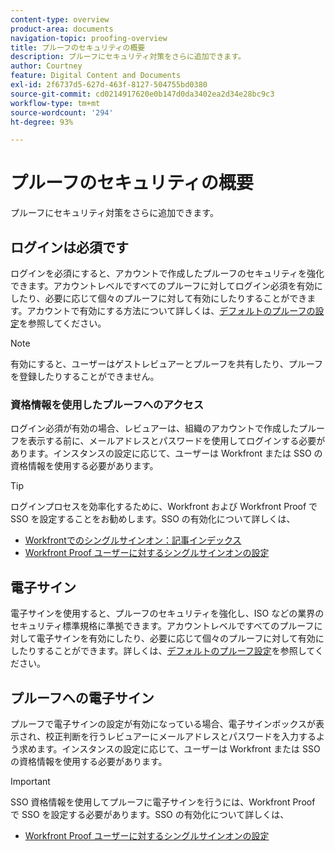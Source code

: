 ```yaml
---
content-type: overview
product-area: documents
navigation-topic: proofing-overview
title: プルーフのセキュリティの概要
description: プルーフにセキュリティ対策をさらに追加できます。
author: Courtney
feature: Digital Content and Documents
exl-id: 2f6737d5-627d-463f-8127-504755bd0380
source-git-commit: cd0214917620e0b147d0da3402ea2d34e28bc9c3
workflow-type: tm+mt
source-wordcount: '294'
ht-degree: 93%

---
```


# プルーフのセキュリティの概要

プルーフにセキュリティ対策をさらに追加できます。

## ログインは必須です

ログインを必須にすると、アカウントで作成したプルーフのセキュリティを強化できます。アカウントレベルですべてのプルーフに対してログイン必須を有効にしたり、必要に応じて個々のプルーフに対して有効にしたりすることができます。アカウントで有効にする方法について詳しくは、[デフォルトのプルーフの設定](/help/quicksilver/administration-and-setup/manage-workfront/configure-proofing/configure-default-proof-settings.md)を参照してください。

>[!NOTE]
>
>有効にすると、ユーザーはゲストレビュアーとプルーフを共有したり、プルーフを登録したりすることができません。

### 資格情報を使用したプルーフへのアクセス

ログイン必須が有効の場合、レビュアーは、組織のアカウントで作成したプルーフを表示する前に、メールアドレスとパスワードを使用してログインする必要があります。インスタンスの設定に応じて、ユーザーは Workfront または SSO の資格情報を使用する必要があります。

>[!TIP]
>
>ログインプロセスを効率化するために、Workfront および Workfront Proof で SSO を設定することをお勧めします。SSO の有効化について詳しくは、
>
>* [Workfrontでのシングルサインオン：記事インデックス &#x200B;](../../../administration-and-setup/add-users/single-sign-on/single-sign-on.md)
>* [Workfront Proof ユーザーに対するシングルサインオンの設定](../../../workfront-proof/wp-acct-admin/account-settings/configure-sso-for-wp-users.md)

## 電子サイン

電子サインを使用すると、プルーフのセキュリティを強化し、ISO などの業界のセキュリティ標準規格に準拠できます。アカウントレベルですべてのプルーフに対して電子サインを有効にしたり、必要に応じて個々のプルーフに対して有効にしたりすることができます。詳しくは、[デフォルトのプルーフ設定](/help/quicksilver/administration-and-setup/manage-workfront/configure-proofing/configure-default-proof-settings.md)を参照してください。

## プルーフへの電子サイン

プルーフで電子サインの設定が有効になっている場合、電子サインボックスが表示され、校正判断を行うレビュアーにメールアドレスとパスワードを入力するよう求めます。インスタンスの設定に応じて、ユーザーは Workfront または SSO の資格情報を使用する必要があります。

>[!IMPORTANT]
>
>SSO 資格情報を使用してプルーフに電子サインを行うには、Workfront Proof で SSO を設定する必要があります。SSO の有効化について詳しくは、
>
>* [Workfront Proof ユーザーに対するシングルサインオンの設定](../../../workfront-proof/wp-acct-admin/account-settings/configure-sso-for-wp-users.md)
